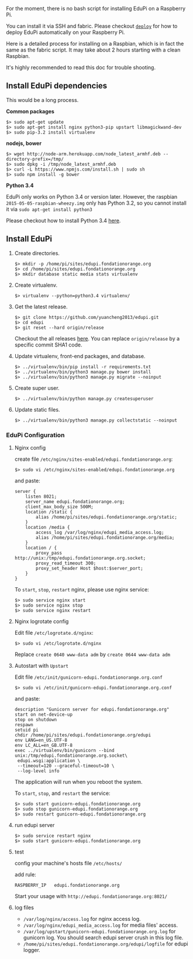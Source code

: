 For the moment, there is no bash script for installing EduPi on a Raspberry Pi.

You can install it via SSH and fabric.
Please checkout [`deploy`](../deploy/README.md) for how to deploy EduPi automatically on your Raspberry Pi.

Here is a detailed process for installing on a Raspbian, which is in fact the same as the fabric script.
It may take about 2 hours starting with a clean Raspbian.

It's highly recommended to read this doc for trouble shooting.


## Install EduPi dependencies

This would be a long process.

**Common packages**

```
$> sudo apt-get update
$> sudo apt-get install nginx python3-pip upstart libmagickwand-dev
$> sudo pip-3.2 install virtualenv
```

**nodejs, bower**

```
$> wget http://node-arm.herokuapp.com/node_latest_armhf.deb --directory-prefix=/tmp/
$> sudo dpkg -i /tmp/node_latest_armhf.deb
$> curl -L https://www.npmjs.com/install.sh | sudo sh
$> sudo npm install -g bower
```

**Python 3.4**

EduPi only works on Python 3.4 or version later.
However, the raspbian `2015-05-05-raspbian-wheezy.img` only has Python 3.2, so you cannot install it via
`sudo apt-get install python3`

Please checkout how to install Python 3.4 [here](how-to.md#download-compile-and-install-python34-on-a-debian-like-distribution-debian-raspbian).

## Install EduPi

1. Create directories.

    ```
    $> mkdir -p /home/pi/sites/edupi.fondationorange.org
    $> cd /home/pi/sites/edupi.fondationorange.org
    $> mkdir database static media stats virtualenv
    ```

2. Create virtualenv.

    ```
    $> virtualenv --python=python3.4 virtualenv/
    ```

3. Get the latest release.

    ```
    $> git clone https://github.com/yuancheng2013/edupi.git
    $> cd edupi
    $> git reset --hard origin/release
    ```

    Checkout the all releases [here](https://github.com/yuancheng2013/edupi/releases).
    You can replace `origin/release` by a specific commit SHA1 code.

4. Update virtualenv, front-end packages, and database.

    ```
    $> ../virtualenv/bin/pip install -r requirements.txt
    $> ../virtualenv/bin/python3 manage.py bower install
    $> ../virtualenv/bin/python3 manage.py migrate --noinput
    ```

5. Create super user.

    ```
    $> ../virtualenv/bin/python manage.py createsuperuser
    ```

6. Update static files.

    ```
    $> ../virtualenv/bin/python3 manage.py collectstatic --noinput
    ```

### EduPi Configuration

1. Nginx config

    create file `/etc/nginx/sites-enabled/edupi.fondationorange.org`:

    ```
    $> sudo vi /etc/nginx/sites-enabled/edupi.fondationorange.org
    ```

    and paste:

    ```
    server {
        listen 8021;
        server_name edupi.fondationorange.org;
        client_max_body_size 500M;
        location /static {
            alias /home/pi/sites/edupi.fondationorange.org/static;
        }
        location /media {
            access_log /var/log/nginx/edupi_media_access.log;
            alias /home/pi/sites/edupi.fondationorange.org/media;
        }
        location / {
            proxy_pass http://unix:/tmp/edupi.fondationorange.org.socket;
            proxy_read_timeout 300;
            proxy_set_header Host $host:$server_port;
        }
    }
    ```

    To `start`, `stop`, `restart` nginx, please use nginx service:

    ```
    $> sudo service nginx start
    $> sudo service nginx stop
    $> sudo service nginx restart
    ```

2. Nginx logrotate config

    Edit file `/etc/logrotate.d/nginx`:

    ```
    $> sudo vi /etc/logrotate.d/nginx
    ```

    Replace `create 0640 www-data adm` by `create 0644 www-data adm`

3. Autostart with `Upstart`

    Edit file `/etc/init/gunicorn-edupi.fondationorange.org.conf`

    ```
    $> sudo vi /etc/init/gunicorn-edupi.fondationorange.org.conf
    ```

    and paste:
    
    ```
    description "Gunicorn server for edupi.fondationorange.org"
    start on net-device-up
    stop on shutdown
    respawn
    setuid pi
    chdir /home/pi/sites/edupi.fondationorange.org/edupi
    env LANG=en_US.UTF-8
    env LC_ALL=en_GB.UTF-8
    exec ../virtualenv/bin/gunicorn --bind unix:/tmp/edupi.fondationorange.org.socket\
     edupi.wsgi:application \
     --timeout=120 --graceful-timeout=10 \
     --log-level info
    ```

    The application will run when you reboot the system.

    To `start`, `stop`, and `restart` the service:

    ```
    $> sudo start gunicorn-edupi.fondationorange.org
    $> sudo stop gunicorn-edupi.fondationorange.org
    $> sudo restart gunicorn-edupi.fondationorange.org
    ```

4. run edupi server

    ```
    $> sudo service restart nginx
    $> sudo start gunicorn-edupi.fondationorange.org
    ```

5. test

    config your machine's hosts file `/etc/hosts/`
    
    add rule:

    `RASPBERRY_IP   edupi.fondationorange.org`

    Start your usage with `http://edupi.fondationorange.org:8021/`

6. log files

    * `/var/log/nginx/access.log` for nginx access log.
    * `/var/log/nginx/edupi_media_access.log` for media files' access.
    * `/var/log/upstart/gunicorn-edupi.fondationorange.org.log` for gunicorn log.
    You should search edupi server crush in this log file.
    * `/home/pi/sites/edupi.fondationorange.org/edupi/logfile` for edupi logger.

